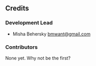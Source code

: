 ## Credits


### Development Lead

* Misha Behersky <bmwant@gmail.com>

### Contributors

None yet. Why not be the first?

